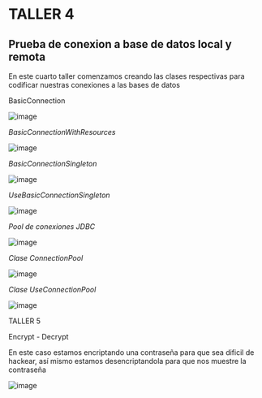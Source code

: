 # TALLER 4
## Prueba de conexion a base de datos local y remota

En este cuarto taller comenzamos creando las clases respectivas para codificar nuestras conexiones a las bases de datos 

BasicConnection

![image](https://user-images.githubusercontent.com/125483059/236600373-18987ef3-8791-4646-8ec4-d3bebdd017d6.png)


*BasicConnectionWithResources*

![image](https://user-images.githubusercontent.com/125483059/236601053-b00e24d7-9083-40ce-ab4c-3c7cf0fa9fad.png)



*BasicConnectionSingleton* 

![image](https://user-images.githubusercontent.com/125483059/236601315-ea2188ab-0234-4f4d-ba7b-32699a70a006.png)


*UseBasicConnectionSingleton*

![image](https://user-images.githubusercontent.com/125483059/236601503-3b270281-da5f-496e-a1b5-bc116398068b.png)


*Pool de conexiones JDBC*

![image](https://user-images.githubusercontent.com/125483059/236601618-ad8873bb-71a2-4eb0-9fe1-3b6a25ab4925.png)


*Clase ConnectionPool* 

![image](https://user-images.githubusercontent.com/125483059/236601746-0bc74a94-84dd-457c-938d-4d918df58791.png)


*Clase UseConnectionPool* 

![image](https://user-images.githubusercontent.com/125483059/236601839-bd4ab0bc-01a2-4dcb-9399-334a89363c55.png)









TALLER 5 

Encrypt - Decrypt

En este caso estamos encriptando una contraseña para que sea dificil de hackear, así mismo estamos desencriptandola para que nos muestre la contraseña

![image](https://user-images.githubusercontent.com/125483059/236602117-353e2750-c30a-47d7-afe6-b1ef840b9442.png)

